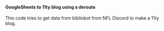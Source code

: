 #### GoogleSheets to 11ty blog using a deroute

This code tries to get data from bibliobot from NFL Discord to make a 11ty blog.

